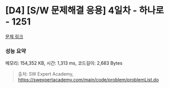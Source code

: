 # [D4] [S/W 문제해결 응용] 4일차 - 하나로 - 1251 

[문제 링크](https://swexpertacademy.com/main/code/problem/problemDetail.do?contestProbId=AV15StKqAQkCFAYD) 

### 성능 요약

메모리: 154,352 KB, 시간: 1,313 ms, 코드길이: 2,683 Bytes



> 출처: SW Expert Academy, https://swexpertacademy.com/main/code/problem/problemList.do